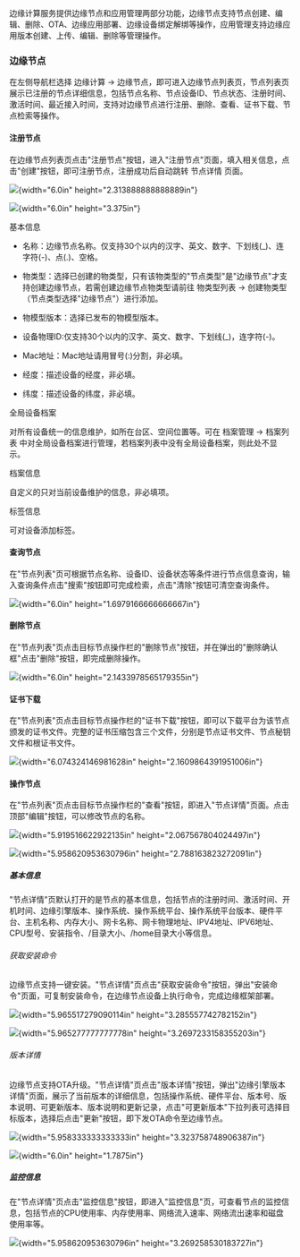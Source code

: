 边缘计算服务提供边缘节点和应用管理两部分功能，边缘节点支持节点创建、编辑、删除、OTA、边缘应用部署、边缘设备绑定解绑等操作，应用管理支持边缘应用版本创建、上传、编辑、删除等管理操作。

### 边缘节点

在左侧导航栏选择 边缘计算 -\> 边缘节点，即可进入边缘节点列表页，节点列表页展示已注册的节点详细信息，包括节点名称、节点设备ID、节点状态、注册时间、激活时间、最近接入时间，支持对边缘节点进行注册、删除、查看、证书下载、节点检索等操作。

####  注册节点

在边缘节点列表页点击"注册节点"按钮，进入"注册节点"页面，填入相关信息，点击"创建"按钮，即可注册节点，注册成功后自动跳转 节点详情 页面。

![](media/image105.png){width="6.0in" height="2.313888888888889in"}

![](media/image106.png){width="6.0in" height="3.375in"}

基本信息

-   名称：边缘节点名称。仅支持30个以内的汉字、英文、数字、下划线(\_)、连字符(-)、点(.)、空格。

-   物类型：选择已创建的物类型，只有该物类型的"节点类型"是"边缘节点"才支持创建边缘节点，若需创建边缘节点物类型请前往 物类型列表 -\> 创建物类型（节点类型选择"边缘节点"）进行添加。

-   物模型版本：选择已发布的物模型版本。

-   设备物理ID:仅支持30个以内的汉字、英文、数字、下划线(\_)，连字符(-)。

-   Mac地址：Mac地址请用冒号(:)分割，非必填。

-   经度：描述设备的经度，非必填。

-   纬度：描述设备的纬度，非必填。

全局设备档案

对所有设备统一的信息维护，如所在台区、空间位置等。可在 档案管理 -\> 档案列表 中对全局设备档案进行管理，若档案列表中没有全局设备档案，则此处不显示。

档案信息

自定义的只对当前设备维护的信息，非必填项。

标签信息

可对设备添加标签。

#### 查询节点

在"节点列表"页可根据节点名称、设备ID、设备状态等条件进行节点信息查询，输入查询条件点击"搜索"按钮即可完成检索，点击"清除"按钮可清空查询条件。

![](media/image107.png){width="6.0in" height="1.6979166666666667in"}

#### 删除节点

在"节点列表"页点击目标节点操作栏的"删除节点"按钮，并在弹出的"删除确认框"点击"删除"按钮，即完成删除操作。

![](media/image108.png){width="6.0in" height="2.1433978565179355in"}

#### 证书下载

在"节点列表"页点击目标节点操作栏的"证书下载"按钮，即可以下载平台为该节点颁发的证书文件。完整的证书压缩包含三个文件，分别是节点证书文件、节点秘钥文件和根证书文件。

![](media/image109.png){width="6.074324146981628in" height="2.1609864391951006in"}

#### 操作节点

在"节点列表"页点击目标节点操作栏的"查看"按钮，即进入"节点详情"页面。点击顶部"编辑"按钮，可以修改节点的名称。

![](media/image110.png){width="5.919516622922135in" height="2.067567804024497in"}

![](media/image111.png){width="5.958620953630796in" height="2.788163823272091in"}

##### 基本信息

"节点详情"页默认打开的是节点的基本信息，包括节点的注册时间、激活时间、开机时间、边缘引擎版本、操作系统、操作系统平台、操作系统平台版本、硬件平台、主机名称、内存大小、网卡名称、网卡物理地址、IPV4地址、IPV6地址、CPU型号、安装指令、/目录大小、/home目录大小等信息。

###### 获取安装命令

边缘节点支持一键安装。"节点详情"页点击"获取安装命令"按钮，弹出"安装命令"页面，可复制安装命令，在边缘节点设备上执行命令，完成边缘框架部署。

![](media/image112.png){width="5.965517279090114in" height="3.285557742782152in"}

![](media/image113.png){width="5.965277777777778in" height="3.2697233158355203in"}

###### 版本详情

边缘节点支持OTA升级。"节点详情"页点击"版本详情"按钮，弹出"边缘引擎版本详情"页面，展示了当前版本的详细信息，包括操作系统、硬件平台、版本号、版本说明、可更新版本、版本说明和更新记录，点击"可更新版本"下拉列表可选择目标版本，选择后点击"更新"按钮，即下发OTA命令至边缘节点。

![](media/image114.png){width="5.958333333333333in" height="3.323758748906387in"}

![](media/image115.png){width="6.0in" height="1.7875in"}

##### 监控信息

在"节点详情"页点击"监控信息"按钮，即进入"监控信息"页，可查看节点的监控信息，包括节点的CPU使用率、内存使用率、网络流入速率、网络流出速率和磁盘使用率等。

![](media/image116.png){width="5.958620953630796in" height="3.269258530183727in"}